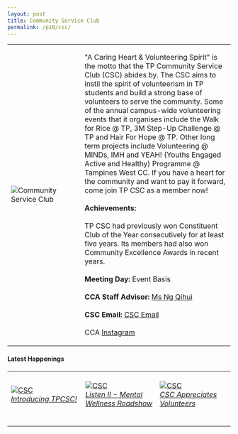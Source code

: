 ```yaml
---
layout: post
title: Community Service Club
permalink: /p10/csc/
---
```

<div>
    <table>
        <tr>
            <td style="width:33%"><image src="/images/CCA_csc.jpg" style="display:block;margin-left:auto;margin-right:auto;" alt="Community Service Club"></image></td>
            <td>
                <p>
                    "A Caring Heart & Volunteering Spirit" is the motto that the TP Community Service Club (CSC) abides by. The CSC aims to instil the spirit of volunteerism in TP students and build a strong base of volunteers to serve the community.  Some of the annual campus-wide volunteering events that it organises include the Walk for Rice @ TP, 3M Step-Up Challenge @ TP and Hair For Hope @ TP. Other long term projects include Volunteering @ MINDs, IMH and YEAH! (Youths Engaged Active and Healthy) Programme @ Tampines West CC.  If you have a heart for the community and want to pay it forward, come join TP CSC as a member now!<br>
                    <br>
                    <b>Achievements:</b><br>
                    <br>TP CSC had previously won Constituent Club of the Year consecutively for at least five years. Its members had also won Community Excellence Awards in recent years.<br>
                    <br>
                    <b>Meeting Day:</b> Event Basis<br>
                    <br>
                    <b>CCA Staff Advisor:</b> <a href="mailto:NG_Qihui@tp.edu.sg">Ms Ng Qihui</a> <br>
                    <br>
                    <b>CSC Email:</b> <a href="mailto:csc@student.tp.edu.sg">CSC Email</a><br>
                    <br>
                    CCA <a href="https://www.instagram.com/tp_csc">Instagram</a>
                </p>
            </td>
        </tr>
    </table>
</div>

#### Latest Happenings

<div>
    <table>
        <tr>
            <td style="width:33%"><br>
                <a href="https://www.instagram.com/p/CONeqmenCCC/">
                    <image src="/images/CCA-csc-ig4.png" style="display:block;margin-left:auto;margin-right:auto;" alt="CSC">
                    <h6 style="margin-top:0%">Introducing TPCSC!</h6>
                    </image>
                </a>
            </td>
            <td style="width:33%"><br>
                <a href="https://www.instagram.com/p/CK0Qkw4nbou/">
                    <image src="/images/CCA-csc_IG6.png" style="display:block;margin-left:auto;margin-right:auto;" alt="CSC">
                    <h6 style="margin-top:0%">Listen II - Mental Wellness Roadshow</h6>
                    </image>
                </a>
            </td>
            <td style="width:33%"><br>
                <a href="https://www.instagram.com/p/CMUzHAznqjJ/">
                    <image src="/images/CCA-csc_IG4.png" style="display:block;margin-left:auto;margin-right:auto;" alt="CSC">
                    <h6 style="margin-top:0%">CSC Appreciates Volunteers</h6>
                    </image>
                </a>
            </td>
        </tr>
    </table>
</div>